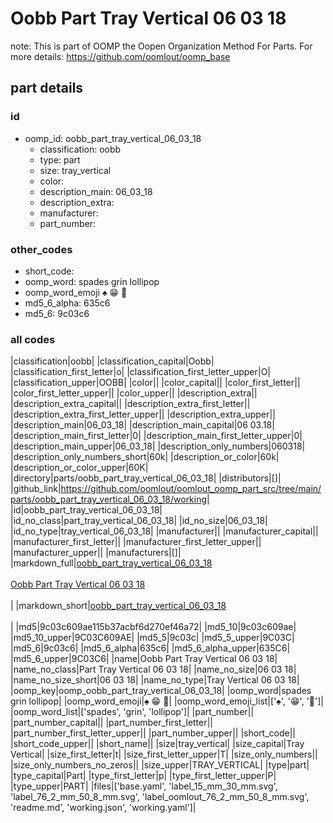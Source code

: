 # Oobb Part Tray Vertical 06 03 18  

note: This is part of OOMP the Oopen Organization Method For Parts. For more details: https://github.com/oomlout/oomp_base

##  part details





### id
* oomp_id: oobb_part_tray_vertical_06_03_18
  * classification: oobb
  * type: part
  * size: tray_vertical
  * color: 
  * description_main: 06_03_18
  * description_extra: 
  * manufacturer: 
  * part_number: 

### other_codes
* short_code: 
* oomp_word: spades grin lollipop
* oomp_word_emoji :spades: :grin: :lollipop:
* md5_6_alpha: 635c6
* md5_6: 9c03c6

### all codes 
|classification|oobb|
|classification_capital|Oobb|
|classification_first_letter|o|
|classification_first_letter_upper|O|
|classification_upper|OOBB|
|color||
|color_capital||
|color_first_letter||
|color_first_letter_upper||
|color_upper||
|description_extra||
|description_extra_capital||
|description_extra_first_letter||
|description_extra_first_letter_upper||
|description_extra_upper||
|description_main|06_03_18|
|description_main_capital|06 03.18|
|description_main_first_letter|0|
|description_main_first_letter_upper|0|
|description_main_upper|06_03_18|
|description_only_numbers|060318|
|description_only_numbers_short|60k|
|description_or_color|60k|
|description_or_color_upper|60K|
|directory|parts/oobb_part_tray_vertical_06_03_18|
|distributors|[]|
|github_link|https://github.com/oomlout/oomlout_oomp_part_src/tree/main/parts/oobb_part_tray_vertical_06_03_18/working|
|id|oobb_part_tray_vertical_06_03_18|
|id_no_class|part_tray_vertical_06_03_18|
|id_no_size|06_03_18|
|id_no_type|tray_vertical_06_03_18|
|manufacturer||
|manufacturer_capital||
|manufacturer_first_letter||
|manufacturer_first_letter_upper||
|manufacturer_upper||
|manufacturers|[]|
|markdown_full|[oobb_part_tray_vertical_06_03_18](https://github.com/oomlout/oomlout_oomp_part_src/tree/main/parts/oobb_part_tray_vertical_06_03_18/working)<br>[](https://github.com/oomlout/oomlout_oomp_part_src/tree/main/parts/oobb_part_tray_vertical_06_03_18/working)<br>[Oobb Part Tray Vertical 06 03 18](https://github.com/oomlout/oomlout_oomp_part_src/tree/main/parts/oobb_part_tray_vertical_06_03_18/working)<br><br>|
|markdown_short|[oobb_part_tray_vertical_06_03_18](https://github.com/oomlout/oomlout_oomp_part_src/tree/main/parts/oobb_part_tray_vertical_06_03_18/working)<br><br>|
|md5|9c03c609ae115b37acbf6d270ef46a72|
|md5_10|9c03c609ae|
|md5_10_upper|9C03C609AE|
|md5_5|9c03c|
|md5_5_upper|9C03C|
|md5_6|9c03c6|
|md5_6_alpha|635c6|
|md5_6_alpha_upper|635C6|
|md5_6_upper|9C03C6|
|name|Oobb Part Tray Vertical 06 03 18|
|name_no_class|Part Tray Vertical 06 03 18|
|name_no_size|06 03 18|
|name_no_size_short|06 03 18|
|name_no_type|Tray Vertical 06 03 18|
|oomp_key|oomp_oobb_part_tray_vertical_06_03_18|
|oomp_word|spades grin lollipop|
|oomp_word_emoji|:spades: :grin: :lollipop:|
|oomp_word_emoji_list|[':spades:', ':grin:', ':lollipop:']|
|oomp_word_list|['spades', 'grin', 'lollipop']|
|part_number||
|part_number_capital||
|part_number_first_letter||
|part_number_first_letter_upper||
|part_number_upper||
|short_code||
|short_code_upper||
|short_name||
|size|tray_vertical|
|size_capital|Tray Vertical|
|size_first_letter|t|
|size_first_letter_upper|T|
|size_only_numbers||
|size_only_numbers_no_zeros||
|size_upper|TRAY_VERTICAL|
|type|part|
|type_capital|Part|
|type_first_letter|p|
|type_first_letter_upper|P|
|type_upper|PART|
|files|['base.yaml', 'label_15_mm_30_mm.svg', 'label_76_2_mm_50_8_mm.svg', 'label_oomlout_76_2_mm_50_8_mm.svg', 'readme.md', 'working.json', 'working.yaml']|

